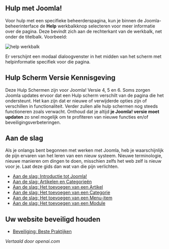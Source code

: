 <!-- Filename: Help5.x:Start_Here  / Display title: Begin hier -->

## Hulp met Joomla!

Voor hulp met een specifieke beheerderspagina, kun je binnen de Joomla-beheerinterface de **Help** werkbalkknop selecteren voor meer informatie over de pagina. Deze bevindt zich aan de rechterkant van de werkbalk, net onder de titelbalk. Voorbeeld:

![help werkbalk](../../../nl/images/help-screens/start-here-top-bars.png)

Er verschijnt een modaal dialoogvenster in het midden van het scherm met helpinformatie specifiek voor die pagina.

## Hulp Scherm Versie Kennisgeving

Deze Hulp Schermen zijn voor Joomla! Versie 4, 5 en 6. Soms zorgen Joomla updates
ervoor dat een Hulp scherm verschilt van de pagina die het ondersteunt. Het kan zijn
dat er nieuwe of verwijderde opties zijn of verschillen in functionaliteit. Verder
zullen alle hulp schermen nog steeds functioneren zoals verwacht. Onthoud dat je 
altijd **je Joomla! versie moet updaten** zo snel mogelijk om te profiteren
van nieuwe functies en/of beveiligingsverbeteringen.

## Aan de slag

Als je onlangs bent begonnen met werken met Joomla, heb je waarschijnlijk de pijn ervaren van het leren van een nieuw systeem. Nieuwe terminologie, nieuwe manieren om dingen te doen, misschien zelfs het web zelf is nieuw voor je. Laat deze gids dan wat van die pijn verlichten.

- [Aan de slag: Introductie tot Joomla!](jdocmanual?article=user/getting-started/introduction-to-joomla)
- [Aan de slag: Artikelen en Categorieën](jdocmanual?article=user/getting-started/articles-and-categories)
- [Aan de slag: Het toevoegen van een Artikel](jdocmanual?article=user/getting-started/adding-an-article)
- [Aan de slag: Het toevoegen van een Categorie](jdocmanual?article=user/getting-started/adding-a-category)
- [Aan de slag: Het toevoegen van een Menu-item](jdocmanual?article=user/getting-started/adding-a-menu-item)
- [Aan de slag: Het toevoegen van een Module](jdocmanual?article=user/getting-started/adding-a-module)

## Uw website beveiligd houden

- [Beveiliging: Beste Praktijken](jdocmanual?article=user/security/best-practices)

*Vertaald door openai.com*

